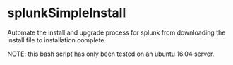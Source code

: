 # splunkSimpleInstall
Automate the install and upgrade process for splunk from downloading the install file to installation complete.

NOTE: this bash script has only been tested on an ubuntu 16.04 server.
